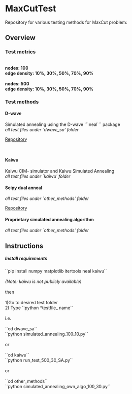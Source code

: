 # MaxCutTest
 Repository for various testing methods for MaxCut problem:

<h2> Overview </h2>
<h3>Test metrics</h3>
<br>
 
 <b>
 nodes: 100
 <br>
 edge density: 10%, 30%, 50%, 70%, 90%
 <br><br>
 nodes: 500
 <br>
 edge density: 10%, 30%, 50%, 70%, 90%
 </b>
<br>
  
<h3>Test methods</h3>
<h4>D-wave </h4>
Simulated annealing using the D-wave ```neal``` package<br>
<em>all test files under `dwave_sa' folder</em> 

[Repository](https://github.com/dwavesystems/dwave-neal)

<br> 
<h4>Kaiwu </h4>
Kaiwu CIM- simulator and Kaiwu Simulated Annealing  <br>
<em>all test files under `kaiwu' folder</em> 

<h4> Scipy dual anneal </h4>
<em> all test files under `other_methods' folder</em> 

[Repository](https://docs.scipy.org/doc/scipy/reference/generated/scipy.optimize.dual_annealing.html)
<h4> Proprietary simulated annealing algorithm </h4>
<em> all test files under `other_methods' folder</em> 


 <h2>Instructions</h2>
<h5>Install requirements</h5>
 ``pip install numpy matplotlib itertools neal kaiwu`` <br><br>
 <em> (Note: kaiwu is not publicly available)</em>
<br><br>
 then
<br><br>
 1)Go to desired test folder <br>
 2) Type ``python *testfile_ name`` <br>
<br>
i.e. <br><br> 
``cd dwave_sa``<br>
``python simulated_annealing_100_10.py``
<br><br>
or
<br><br>
``cd kaiwu`` <br>
``python run_test_500_30_SA.py``
<br><br>
or
<br><br>
``cd other_methods``<br>
``python simulated_annealing_own_algo_100_30.py``
